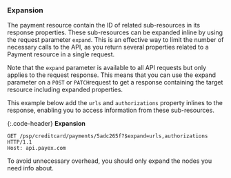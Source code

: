 ### Expansion

The payment resource contain the ID of related sub-resources in its response
properties. These sub-resources can be expanded inline by using the request
parameter `expand`. This is an effective way to limit the number of necessary
calls to the API, as you return several properties related to a Payment resource
in a single request.

Note that the `expand` parameter is available to all API requests but only
applies to the request response. This means that you can use the expand
parameter on a `POST`  or `PATCH`request to get a response containing the target
resource including expanded properties.

This example below add the `urls` and `authorizations` property inlines to the
response, enabling you to access information from these sub-resources.

{:.code-header}
**Expansion**

```http
GET /psp/creditcard/payments/5adc265f?$expand=urls,authorizations HTTP/1.1
Host: api.payex.com
```

To avoid unnecessary overhead, you should only expand the nodes you need info
about.